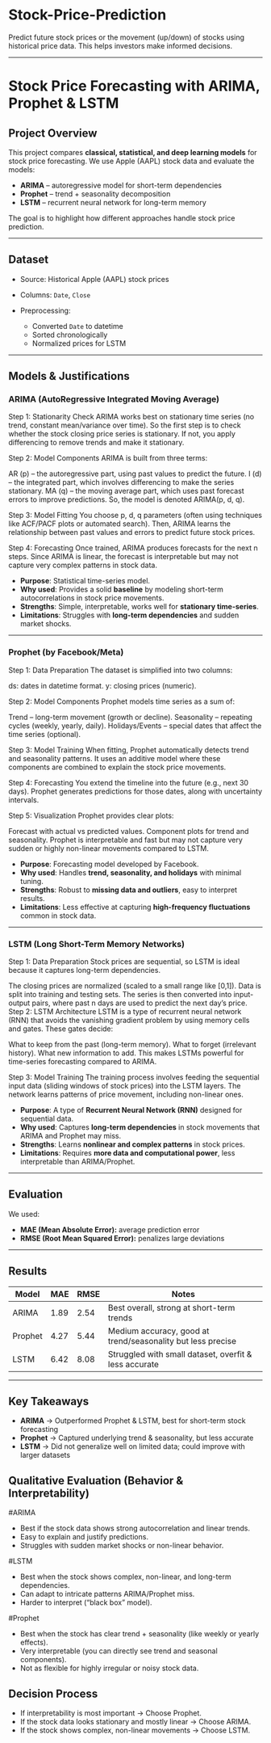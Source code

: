 # Stock-Price-Prediction
Predict future stock prices or the movement (up/down) of stocks using historical price data. This helps investors make informed decisions.

---

#  Stock Price Forecasting with ARIMA, Prophet & LSTM

##  Project Overview

This project compares **classical, statistical, and deep learning models** for stock price forecasting.
We use Apple (AAPL) stock data and evaluate the models:

* **ARIMA** – autoregressive model for short-term dependencies
* **Prophet** – trend + seasonality decomposition
* **LSTM** – recurrent neural network for long-term memory

The goal is to highlight how different approaches handle stock price prediction.

---

##  Dataset

* Source: Historical Apple (AAPL) stock prices
* Columns: `Date`, `Close`
* Preprocessing:

  * Converted `Date` to datetime
  * Sorted chronologically
  * Normalized prices for LSTM

---

##  Models & Justifications

### ARIMA (AutoRegressive Integrated Moving Average)

Step 1: Stationarity Check
ARIMA works best on stationary time series (no trend, constant mean/variance over time). So the first step is to check whether the stock closing price series is stationary. If not, you apply differencing to remove trends and make it stationary.

Step 2: Model Components
ARIMA is built from three terms:

AR (p) – the autoregressive part, using past values to predict the future.
I (d) – the integrated part, which involves differencing to make the series stationary.
MA (q) – the moving average part, which uses past forecast errors to improve predictions.
So, the model is denoted ARIMA(p, d, q).

Step 3: Model Fitting
You choose p, d, q parameters (often using techniques like ACF/PACF plots or automated search). Then, ARIMA learns the relationship between past values and errors to predict future stock prices.

Step 4: Forecasting
Once trained, ARIMA produces forecasts for the next n steps. Since ARIMA is linear, the forecast is interpretable but may not capture very complex patterns in stock data.

* **Purpose**: Statistical time-series model.
* **Why used**: Provides a solid **baseline** by modeling short-term autocorrelations in stock price movements.
* **Strengths**: Simple, interpretable, works well for **stationary time-series**.
* **Limitations**: Struggles with **long-term dependencies** and sudden market shocks.

---

### Prophet (by Facebook/Meta)

Step 1: Data Preparation
The dataset is simplified into two columns:

ds: dates in datetime format.
y: closing prices (numeric).

Step 2: Model Components
Prophet models time series as a sum of:

Trend – long-term movement (growth or decline).
Seasonality – repeating cycles (weekly, yearly, daily).
Holidays/Events – special dates that affect the time series (optional).

Step 3: Model Training
When fitting, Prophet automatically detects trend and seasonality patterns. It uses an additive model where these components are combined to explain the stock price movements.

Step 4: Forecasting
You extend the timeline into the future (e.g., next 30 days). Prophet generates predictions for those dates, along with uncertainty intervals.

Step 5: Visualization
Prophet provides clear plots:

Forecast with actual vs predicted values.
Component plots for trend and seasonality.
Prophet is interpretable and fast but may not capture very sudden or highly non-linear movements compared to LSTM.

* **Purpose**: Forecasting model developed by Facebook.
* **Why used**: Handles **trend, seasonality, and holidays** with minimal tuning.
* **Strengths**: Robust to **missing data and outliers**, easy to interpret results.
* **Limitations**: Less effective at capturing **high-frequency fluctuations** common in stock data.

---

### LSTM (Long Short-Term Memory Networks)

Step 1: Data Preparation
Stock prices are sequential, so LSTM is ideal because it captures long-term dependencies.

The closing prices are normalized (scaled to a small range like [0,1]).
Data is split into training and testing sets.
The series is then converted into input-output pairs, where past n days are used to predict the next day’s price.
Step 2: LSTM Architecture
LSTM is a type of recurrent neural network (RNN) that avoids the vanishing gradient problem by using memory cells and gates. These gates decide:

What to keep from the past (long-term memory).
What to forget (irrelevant history).
What new information to add.
This makes LSTMs powerful for time-series forecasting compared to ARIMA.

Step 3: Model Training
The training process involves feeding the sequential input data (sliding windows of stock prices) into the LSTM layers. The network learns patterns of price movement, including non-linear ones.

* **Purpose**: A type of **Recurrent Neural Network (RNN)** designed for sequential data.
* **Why used**: Captures **long-term dependencies** in stock movements that ARIMA and Prophet may miss.
* **Strengths**: Learns **nonlinear and complex patterns** in stock prices.
* **Limitations**: Requires **more data and computational power**, less interpretable than ARIMA/Prophet.

---

## Evaluation

We used:

* **MAE (Mean Absolute Error):** average prediction error
* **RMSE (Root Mean Squared Error):** penalizes large deviations

---

## Results

| Model   | MAE  | RMSE | Notes                                       |
| ------- | ---- | ---- | ------------------------------------------- |
| ARIMA   | 1.89 | 2.54 | Best overall, strong at short-term trends   |
| Prophet | 4.27 | 5.44 | Medium accuracy, good at trend/seasonality but less precise    |
| LSTM    | 6.42 | 8.08 | Struggled with small dataset, overfit & less accurate        |

---

## Key Takeaways

* **ARIMA** → Outperformed Prophet & LSTM, best for short-term stock forecasting
* **Prophet** → Captured underlying trend & seasonality, but less accurate
* **LSTM** → Did not generalize well on limited data; could improve with larger datasets

## Qualitative Evaluation (Behavior & Interpretability)
#ARIMA
* Best if the stock data shows strong autocorrelation and linear trends.
* Easy to explain and justify predictions.
* Struggles with sudden market shocks or non-linear behavior.

#LSTM
* Best when the stock shows complex, non-linear, and long-term dependencies.
* Can adapt to intricate patterns ARIMA/Prophet miss.
* Harder to interpret (“black box” model).

#Prophet
* Best when the stock has clear trend + seasonality (like weekly or yearly effects).
* Very interpretable (you can directly see trend and seasonal components).
* Not as flexible for highly irregular or noisy stock data.

## Decision Process
* If interpretability is most important → Choose Prophet.
* If the stock data looks stationary and mostly linear → Choose ARIMA.
* If the stock shows complex, non-linear movements → Choose LSTM.
